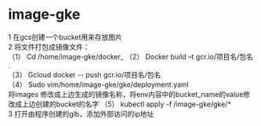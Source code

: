 # image-gke
1 在gcs创建一个bucket用来存放图片           
2 将文件打包成镜像文件：               
（1）	Cd /home/image-gke/docker_
（2）	Docker build –t gcr.io/项目名/包名 .                   
（3）	Gcloud docker  -- push gcr.io/项目名/包名                     
（4）	Sudo vim/home/image-gke/gke/deployment.yaml              
      将images 修改成上边生成的镜像名称，将env内容中的bucket_name的value修改成上边创建的bucket的名字
（5） kubectl apply  -f /image-gke/gke/*                       
3 打开由程序创建的glb，添加外部访问的ip地址
